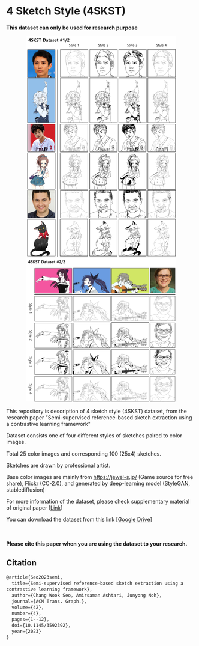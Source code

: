 #  4 Sketch Style (4SKST) 
**This dataset can only be used for research purpose**

<p align="center">
    <img src="dataset.png" width="400px"/>     
    <img src="dataset2.png" width="400px"/>
</p>




This repository is description of 4 sketch style (4SKST) dataset, from the research paper "Semi-supervised reference-based sketch extraction using a contrastive learning framework"

Dataset consists one of four different styles of sketches paired to color images.

Total 25 color images and corresponding 100 (25x4) sketches.

Sketches are drawn by professional artist.

Base color images are mainly from https://jewel-s.jp/ (Game source for free share), Flickr (CC-2.0), and generated by deep-learning model (StyleGAN, stablediffusion)

For more information of the dataset, please check supplementary material of original paper [[Link](https://drive.google.com/file/d/12WNxRFI7GrKrP1qdVDrcFPqvHubdbgUE/view?usp=share_link)]

You can download the dataset from this link [[Google Drive](https://drive.google.com/drive/folders/1cuOaW-gueemIxcrNh5vkZvmiYubh1rQD?usp=share_link)]

<br></br>
**Please cite this paper when you are using the dataset to your research.**
## Citation
    @article{Seo2023semi,
      title={Semi-supervised reference-based sketch extraction using a contrastive learning framework},    
      author={Chang Wook Seo, Amirsaman Ashtari, Junyong Noh},    
      journal={ACM Trans. Graph.},    
      volume={42},    
      number={4},    
      pages={1--12},    
      doi={10.1145/3592392},    
      year={2023}    
    }



